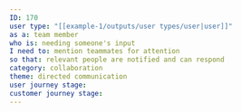 ```yaml
---
ID: 170
user type: "[[example-1/outputs/user types/user|user]]"
as a: team member
who is: needing someone's input
I need to: mention teammates for attention
so that: relevant people are notified and can respond
category: collaboration
theme: directed communication
user journey stage:
customer journey stage:
---
```

